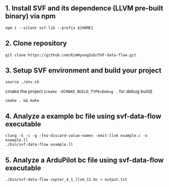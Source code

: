 ## 1. Install SVF and its dependence (LLVM pre-built binary) via npm
```
npm i --silent svf-lib --prefix ${HOME}
```

## 2. Clone repository
```
git clone https://github.com/KimHyungSub/SVF-data-flow.git
```

## 3. Setup SVF environment and build your project 
```
source ./env.sh
```
cmake the project (`cmake -DCMAKE_BUILD_TYPE=Debug .` for debug build)
```
cmake . && make
```

## 4. Analyze a example bc file using svf-data-flow executable
```
clang -S -c -g -fno-discard-value-names -emit-llvm example.c -o example.ll
./bin/svf-data-flow example.ll
```

## 5. Analyze a ArduPilot bc file using svf-data-flow executable
```
./bin/svf-data-flow copter_4_1_llvm_13.bc > output.txt
```
